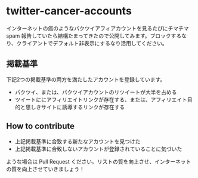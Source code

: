 # twitter-cancer-accounts

インターネットの癌のようなパクツイアフィアカウントを見るたびにチマチマ spam 報告していたら結構たまってきたので公開してみます。ブロックするなり、クライアントでデフォルト非表示にするなり活用してください。

## 掲載基準

下記2つの掲載基準の両方を満たしたアカウントを登録しています。

* パクツイ、または、パクツイアカウントのリツイートが大半を占める
* ツイートににアフィリエイトリンクが存在する、または、アフィリエイト目的と思しきサイトに誘導するリンクが存在する

## How to contribute

* 上記掲載基準に合致する新たなアカウントを見つけた
* 上記掲載基準に合致しないアカウントが登録されていることに気づいた

ような場合は Pull Request ください。リストの質を向上させ、インターネットの質を向上させていきましょう！

